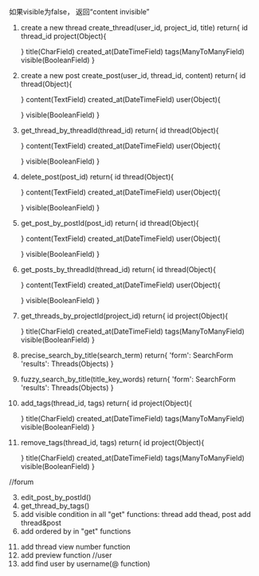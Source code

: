 如果visible为false， 返回“content invisible”

1. create a new thread
create_thread(user_id, project_id, title)
return{
    id
    thread_id
    project(Object){

    }
    title(CharField)
    created_at(DateTimeField)
    tags(ManyToManyField)
    visible(BooleanField)
}      

2. create a new post
create_post(user_id, thread_id, content)
return{
    id
    thread(Object){

    }
    content(TextField)
    created_at(DateTimeField)
    user(Object){

    }
    visible(BooleanField)
}      

3. get_thread_by_threadId(thread_id)
return{
    id
    thread(Object){

    }
    content(TextField)
    created_at(DateTimeField)
    user(Object){

    }
    visible(BooleanField)
}   

4. delete_post(post_id)
return{
    id
    thread(Object){

    }
    content(TextField)
    created_at(DateTimeField)
    user(Object){

    }
    visible(BooleanField)
}  

5. get_post_by_postId(post_id)
return{
    id
    thread(Object){

    }
    content(TextField)
    created_at(DateTimeField)
    user(Object){

    }
    visible(BooleanField)
}  

6. get_posts_by_threadId(thread_id)
return{
    id
    thread(Object){

    }
    content(TextField)
    created_at(DateTimeField)
    user(Object){

    }
    visible(BooleanField)
}  

7. get_threads_by_projectId(project_id)
return{
    id
    project(Object){

    }
    title(CharField)
    created_at(DateTimeField)
    tags(ManyToManyField)
    visible(BooleanField)
}  

8. precise_search_by_title(search_term)
return{
    'form': SearchForm
    'results': Threads(Objects)
}

9. fuzzy_search_by_title(title_key_words)
return{
    'form': SearchForm
    'results': Threads(Objects)
}

10. add_tags(thread_id, tags)
return{
    id
    project(Object){

    }
    title(CharField)
    created_at(DateTimeField)
    tags(ManyToManyField)
    visible(BooleanField)
}  

11. remove_tags(thread_id, tags)
return{
    id
    project(Object){

    }
    title(CharField)
    created_at(DateTimeField)
    tags(ManyToManyField)
    visible(BooleanField)
}  


<!-- TODO: -->
//forum
<!-- 1. get_thread_by_postId() -->
<!-- 2. delete_thread() -->
3. edit_post_by_postId()
4. get_thread_by_tags()
5. add visible condition in all "get" functions: thread add thead, post add thread&post
6. add ordered by in "get" functions
<!-- 7. like_thread() -->
<!-- 8. like_post() -->
<!-- 9. dislike_post() -->
<!-- 10. add_thread_in_collector() -->
11. add thread view number function
12. add preview function
//user
13. add find user by username(@ function)
